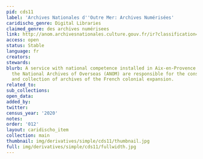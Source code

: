 ```yaml
---
pid: cds11
label: 'Archives Nationales d''Outre Mer: Archives Numérisées'
caridischo_genre: Digital Libraries
claimed_genre: des archives numérisees
link: http://anom.archivesnationales.culture.gouv.fr/ir?classification=archives_numerisees
access: open
status: Stable
language: fr
creators:
stewards:
blurb: A service with national competence installed in Aix-en-Provence since 1966,
  the National Archives of Overseas (ANOM) are responsible for the conservation, communication
  and collection of archives of the French colonial expansion.
related_to:
sub_collections:
open_data:
added_by:
twitter:
census_year: '2020'
notes:
order: '012'
layout: caridischo_item
collection: main
thumbnail: img/derivatives/simple/cds11/thumbnail.jpg
full: img/derivatives/simple/cds11/fullwidth.jpg
---
```

